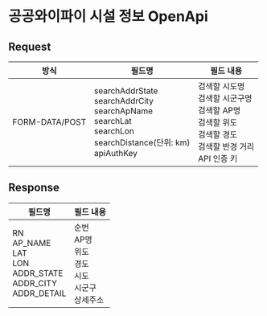 # 공공와이파이 시설 정보 OpenApi

## Request

| 방식 | 필드명                                                                                                                             | 필드 내용 |
| --- |---------------------------------------------------------------------------------------------------------------------------------| --- |
| FORM-DATA/POST | searchAddrState <br> searchAddrCity <br> searchApName <br> searchLat <br> searchLon <br> searchDistance(단위: km) <br> apiAuthKey | 검색할 시도명 <br> 검색할 시군구명 <br> 검색할 AP명 <br> 검색할 위도 <br> 검색할 경도 <br> 검색할 반경 거리 <br> API 인증 키 |

## Response

| 필드명 | 필드 내용 |
| --- | --- |
| RN <br> AP_NAME <br> LAT <br> LON <br> ADDR_STATE <br> ADDR_CITY <br> ADDR_DETAIL | 순번 <br> AP명 <br> 위도 <br> 경도 <br> 시도 <br> 시군구 <br> 상세주소 |